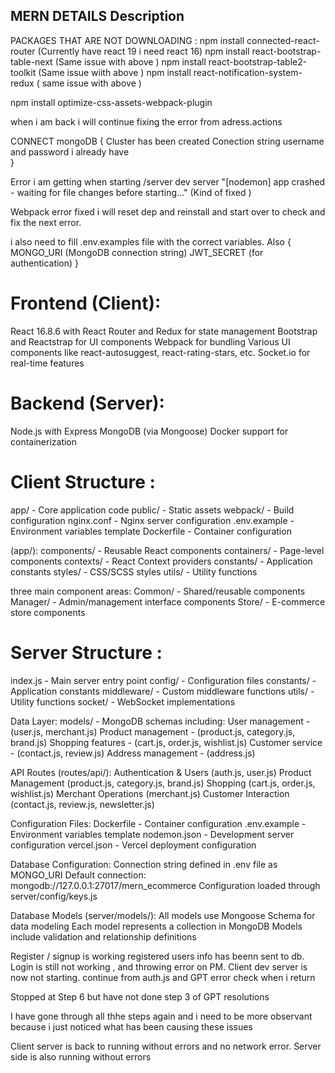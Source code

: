  ## MERN DETAILS Description

PACKAGES THAT ARE NOT DOWNLOADING :
npm install connected-react-router (Currently have react 19 i need react 16)
npm install react-bootstrap-table-next (Same issue with above )
npm install react-bootstrap-table2-toolkit (Same issue wiith above )
npm install react-notification-system-redux ( same issue with above )


npm install optimize-css-assets-webpack-plugin

when i am back i will continue fixing the error from adress.actions

CONNECT mongoDB {
  Cluster has been created
  Conection string username and password i already have  
}

Error i am getting when starting /server dev server "[nodemon] app crashed - waiting for file changes before starting..." (Kind of fixed )

Webpack error fixed i will reset dep and reinstall and start over to check and fix the next error.

i also need to fill .env.examples file with the correct variables.
Also {
  MONGO_URI (MongoDB connection string)
  JWT_SECRET (for authentication)
}

# Frontend (Client):
React 16.8.6 with React Router and Redux for state management
Bootstrap and Reactstrap for UI components
Webpack for bundling
Various UI components like react-autosuggest, react-rating-stars, etc.
Socket.io for real-time features

# Backend (Server):
Node.js with Express
MongoDB (via Mongoose)
Docker support for containerization

# Client Structure :
app/ - Core application code
public/ - Static assets
webpack/ - Build configuration
nginx.conf - Nginx server configuration
.env.example - Environment variables template
Dockerfile - Container configuration

(app/):
components/ - Reusable React components
containers/ - Page-level components
contexts/ - React Context providers
constants/ - Application constants
styles/ - CSS/SCSS styles
utils/ - Utility functions

three main component areas:
Common/ - Shared/reusable components
Manager/ - Admin/management interface components
Store/ - E-commerce store components

# Server Structure :
index.js - Main server entry point
config/ - Configuration files
constants/ - Application constants
middleware/ - Custom middleware functions
utils/ - Utility functions
socket/ - WebSocket implementations

Data Layer:
models/ - MongoDB schemas including:
User management - (user.js, merchant.js)
Product management - (product.js, category.js, brand.js)
Shopping features - (cart.js, order.js, wishlist.js)
Customer service - (contact.js, review.js)
Address management - (address.js)

API Routes (routes/api/):
Authentication & Users (auth.js, user.js)
Product Management (product.js, category.js, brand.js)
Shopping (cart.js, order.js, wishlist.js)
Merchant Operations (merchant.js)
Customer Interaction (contact.js, review.js, newsletter.js)

Configuration Files:
Dockerfile - Container configuration
.env.example - Environment variables template
nodemon.json - Development server configuration
vercel.json - Vercel deployment configuration

Database Configuration:
Connection string defined in .env file as MONGO_URI
Default connection: mongodb://127.0.0.1:27017/mern_ecommerce
Configuration loaded through server/config/keys.js

Database Models (server/models/):
All models use Mongoose Schema for data modeling
Each model represents a collection in MongoDB
Models include validation and relationship definitions 
      
Register / signup is working
registered users info has beenn sent to db.
Login is still not working , and throwing error on PM.
Client dev server is now not starting.
continue from auth.js and GPT error check when i return 

Stopped at Step 6 but have not done step 3 of GPT resolutions 


I have gone through all thhe steps again and i need to be more observant because i just noticed what has been causing these issues

Client server is back to running without errors and no network error.
Server side is also running without errors 
